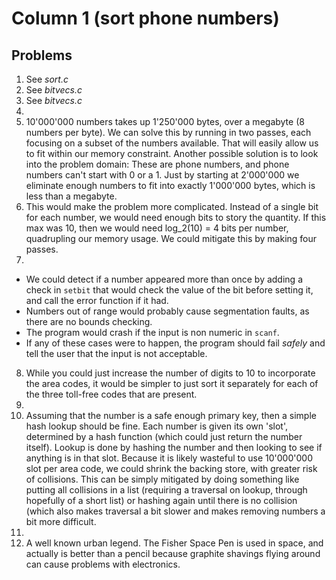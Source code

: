 # Column 1 (sort phone numbers)

## Problems

1. See _sort.c_
2. See _bitvecs.c_
3. See _bitvecs.c_
4. 
5. 10'000'000 numbers takes up 1'250'000 bytes, over a megabyte (8 numbers per byte). We can solve this by running in two passes, each focusing on a subset of the numbers available. That will easily allow us to fit within our memory constraint. Another possible solution is to look into the problem domain: These are phone numbers, and phone numbers can't start with 0 or a 1. Just by starting at 2'000'000 we eliminate enough numbers to fit into exactly 1'000'000 bytes, which is less than a megabyte.
6. This would make the problem more complicated. Instead of a single bit for each number, we would need enough bits to story the quantity. If this max was 10, then we would need log_2(10) = 4 bits per number, quadrupling our memory usage. We could mitigate this by making four passes.
7.  
  * We could detect if a number appeared more than once by adding a check in `setbit` that would check the value of the bit before setting it, and call the error function if it had.
  * Numbers out of range would probably cause segmentation faults, as there are no bounds checking.
  * The program would crash if the input is non numeric in `scanf`.
  * If any of these cases were to happen, the program should fail _safely_ and tell the user that the input is not acceptable.
8. While you could just increase the number of digits to 10 to incorporate the area codes, it would be simpler to just sort it separately for each of the three toll-free codes that are present.
9. 
10. Assuming that the number is a safe enough primary key, then a simple hash lookup should be fine. Each number is given its own 'slot', determined by a hash function (which could just return the number itself). Lookup is done by hashing the number and then looking to see if anything is in that slot. Because it is likely wasteful to use 10'000'000 slot per area code, we could shrink the backing store, with greater risk of collisions. This can be simply mitigated by doing something like putting all collisions in a list (requiring a traversal on lookup, through hopefully of a short list) or hashing again until there is no collision (which also makes traversal a bit slower and makes removing numbers a bit more difficult.
11. 
12. A well known urban legend. The Fisher Space Pen is used in space, and actually is better than a pencil because graphite shavings flying around can cause problems with electronics.
